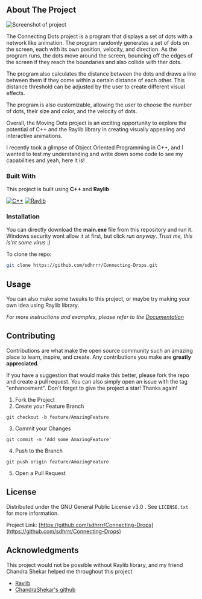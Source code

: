 <!-- About the project -->
## About The Project

![Screenshot of project][screenshot]

The Connecting Dots project is a program that displays a set of 
dots with a network like animation. The program randomly generates a set of dots on the screen, each with its own position, velocity, and direction. 
As the program  runs, the dots move around the screen, bouncing 
off the edges of  the screen if they reach the boundaries and also 
collide with ther dots.

The program also calculates the distance between the dots and 
draws a line between them if they come within a certain distance 
of each other. This distance threshold can be adjusted by the user 
to create different visual effects.

The program is also customizable, allowing the user to choose the 
number of dots, their size and color, and the velocity of dots.

Overall, the Moving Dots project is an exciting opportunity to 
explore the potential of C++ and the Raylib library in creating 
visually appealing and interactive animations.

I recently took a glimpse of Object Oriented Programming in C++, and I wanted to test my understanding and write down some code to see my capabilities and yeah, here it is!


### Built With

This project is built using **C++** and **Raylib** 

[![C++][cpp]][cpp-url]
[![Raylib][Raylib]][Raylib-url]

### Installation

You can directly download the **main.exe** file from this repository and run it.
Windows security wont allow it at first, but click *run anyway*. *Trust me, this is'nt some virus :)*

To clone the repo: 
   ```sh
   git clone https://github.com/sdhrrr/Connecting-Drops.git
   ```

## Usage

You can also make some tweaks to this project, or maybe try making your own idea using Raylib library.

_For more instructions and examples, please refer to the [Documentation](https://www.raylib.com/examples.html)_

<!-- CONTRIBUTING -->
## Contributing

Contributions are what make the open source community such an amazing place to learn, inspire, and create. Any contributions you make are **greatly appreciated**.

If you have a suggestion that would make this better, please fork the repo and create a pull request. You can also simply open an issue with the tag "enhancement".
Don't forget to give the project a star! Thanks again!

1. Fork the Project
2. Create your Feature Branch 
```git
git checkout -b feature/AmazingFeature
```
3. Commit your Changes 
```git
git commit -m 'Add some AmazingFeature'
```
4. Push to the Branch 
```
git push origin feature/AmazingFeature
```
5. Open a Pull Request




<!-- LICENSE -->
## License

Distributed under the GNU General Public License v3.0 . See `LICENSE.txt` for more information.

Project Link:  [https://github.com/sdhrrr/Connecting-Drops](https://github.com/sdhrrr/Connecting-Drops)

<!-- ACKNOWLEDGMENTS -->
## Acknowledgments
This project would not be possible without Raylib library, and my friend Chandra Shekar helped me throughout this project

* [Raylib](https://www.raylib.com/)
* [ChandraShekar's github](https://github.com/vanam-chandra-shekar) 



<!-- MARKDOWN LINKS & IMAGES -->
[cpp]: https://img.shields.io/badge/c++-35495E?style=for-the-badge&logo=c%2B%2B&logoColor=4FC08D
[cpp-url]: https://isocpp.org/
[Raylib]: https://img.shields.io/badge/Raylib-f5f5ff?style=for-the-badge&logo=white&logoColor=0c0908
[raylib-url]: https://www.raylib.com/

[screenshot]: others/Screenshot01.png
<!-- [cpp]: [https://img.shields.io/badge/C%2B%2B-00599C?style=for-the-badge&logo=c%2B%2B&logoColor=white]  -->
